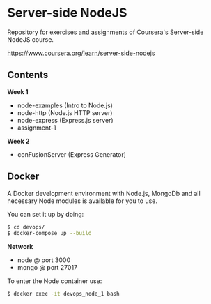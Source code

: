 # Server-side NodeJS
Repository for exercises and assignments of Coursera's Server-side NodeJS course.

https://www.coursera.org/learn/server-side-nodejs

## Contents

**Week 1**
- node-examples (Intro to Node.js)
- node-http     (Node.js HTTP server)
- node-express  (Express.js server)
- assignment-1

**Week 2**
- conFusionServer (Express Generator)

## Docker
A Docker development environment with Node.js, MongoDb and all necessary Node modules is available for you to use.

You can set it up by doing:

```bash
$ cd devops/
$ docker-compose up --build
```

**Network**
- node  @ port 3000 
- mongo @ port 27017

To enter the Node container use:

```bash
$ docker exec -it devops_node_1 bash
```
